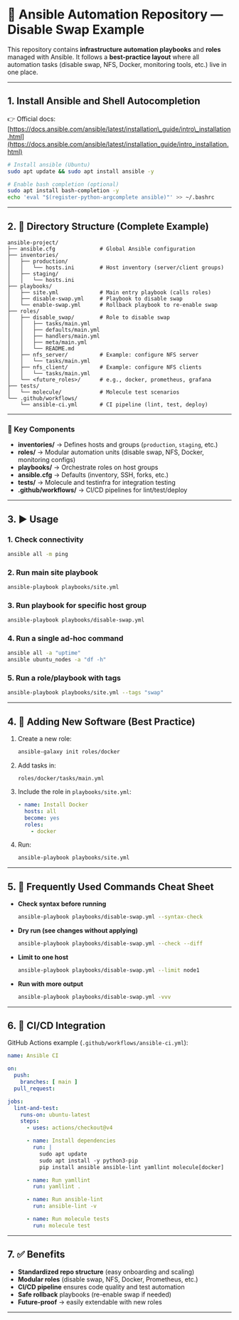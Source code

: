 # 📘 Ansible Automation Repository — Disable Swap Example

This repository contains **infrastructure automation playbooks** and **roles** managed with Ansible.
It follows a **best-practice layout** where all automation tasks (disable swap, NFS, Docker, monitoring tools, etc.) live in one place.

---

## 1. Install Ansible and Shell Autocompletion

👉 Official docs:
[https://docs.ansible.com/ansible/latest/installation\_guide/intro\_installation.html](https://docs.ansible.com/ansible/latest/installation_guide/intro_installation.html)

```bash
# Install ansible (Ubuntu)
sudo apt update && sudo apt install ansible -y

# Enable bash completion (optional)
sudo apt install bash-completion -y
echo 'eval "$(register-python-argcomplete ansible)"' >> ~/.bashrc
```

---

## 2. 📂 Directory Structure (Complete Example)

```
ansible-project/
├── ansible.cfg              # Global Ansible configuration
├── inventories/
│   ├── production/
│   │   └── hosts.ini        # Host inventory (server/client groups)
│   ├── staging/
│   │   └── hosts.ini
├── playbooks/
│   ├── site.yml             # Main entry playbook (calls roles)
│   ├── disable-swap.yml     # Playbook to disable swap
│   └── enable-swap.yml      # Rollback playbook to re-enable swap
├── roles/
│   ├── disable_swap/        # Role to disable swap
│   │   ├── tasks/main.yml
│   │   ├── defaults/main.yml
│   │   ├── handlers/main.yml
│   │   ├── meta/main.yml
│   │   └── README.md
│   ├── nfs_server/          # Example: configure NFS server
│   │   └── tasks/main.yml
│   ├── nfs_client/          # Example: configure NFS clients
│   │   └── tasks/main.yml
│   └── <future_roles>/      # e.g., docker, prometheus, grafana
├── tests/
│   └── molecule/            # Molecule test scenarios
└── .github/workflows/
    └── ansible-ci.yml       # CI pipeline (lint, test, deploy)
```

---

### 🔹 Key Components

* **inventories/** → Defines hosts and groups (`production`, `staging`, etc.)
* **roles/** → Modular automation units (disable swap, NFS, Docker, monitoring configs)
* **playbooks/** → Orchestrate roles on host groups
* **ansible.cfg** → Defaults (inventory, SSH, forks, etc.)
* **tests/** → Molecule and testinfra for integration testing
* **.github/workflows/** → CI/CD pipelines for lint/test/deploy

---

## 3. ▶️ Usage

### 1. Check connectivity

```bash
ansible all -m ping
```

### 2. Run main site playbook

```bash
ansible-playbook playbooks/site.yml
```

### 3. Run playbook for specific host group

```bash
ansible-playbook playbooks/disable-swap.yml
```

### 4. Run a single ad-hoc command

```bash
ansible all -a "uptime"
ansible ubuntu_nodes -a "df -h"
```

### 5. Run a role/playbook with tags

```bash
ansible-playbook playbooks/site.yml --tags "swap"
```

---

## 4. 🔧 Adding New Software (Best Practice)

1. Create a new role:

   ```bash
   ansible-galaxy init roles/docker
   ```

2. Add tasks in:

   ```
   roles/docker/tasks/main.yml
   ```

3. Include the role in `playbooks/site.yml`:

   ```yaml
   - name: Install Docker
     hosts: all
     become: yes
     roles:
       - docker
   ```

4. Run:

   ```bash
   ansible-playbook playbooks/site.yml
   ```

---

## 5. 📝 Frequently Used Commands Cheat Sheet

* **Check syntax before running**

  ```bash
  ansible-playbook playbooks/disable-swap.yml --syntax-check
  ```

* **Dry run (see changes without applying)**

  ```bash
  ansible-playbook playbooks/disable-swap.yml --check --diff
  ```

* **Limit to one host**

  ```bash
  ansible-playbook playbooks/disable-swap.yml --limit node1
  ```

* **Run with more output**

  ```bash
  ansible-playbook playbooks/disable-swap.yml -vvv
  ```

---

## 6. 🚀 CI/CD Integration

GitHub Actions example (`.github/workflows/ansible-ci.yml`):

```yaml
name: Ansible CI

on:
  push:
    branches: [ main ]
  pull_request:

jobs:
  lint-and-test:
    runs-on: ubuntu-latest
    steps:
      - uses: actions/checkout@v4

      - name: Install dependencies
        run: |
          sudo apt update
          sudo apt install -y python3-pip
          pip install ansible ansible-lint yamllint molecule[docker]

      - name: Run yamllint
        run: yamllint .

      - name: Run ansible-lint
        run: ansible-lint -v

      - name: Run molecule tests
        run: molecule test
```

---

## 7. ✅ Benefits

* **Standardized repo structure** (easy onboarding and scaling)
* **Modular roles** (disable swap, NFS, Docker, Prometheus, etc.)
* **CI/CD pipeline** ensures code quality and test automation
* **Safe rollback** playbooks (re-enable swap if needed)
* **Future-proof** → easily extendable with new roles

---


